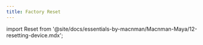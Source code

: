 ```yaml
---
title: Factory Reset
---
```



import Reset from '@site/docs/essentials-by-macnman/Macnman-Maya/12-resetting-device.mdx';


<Reset />